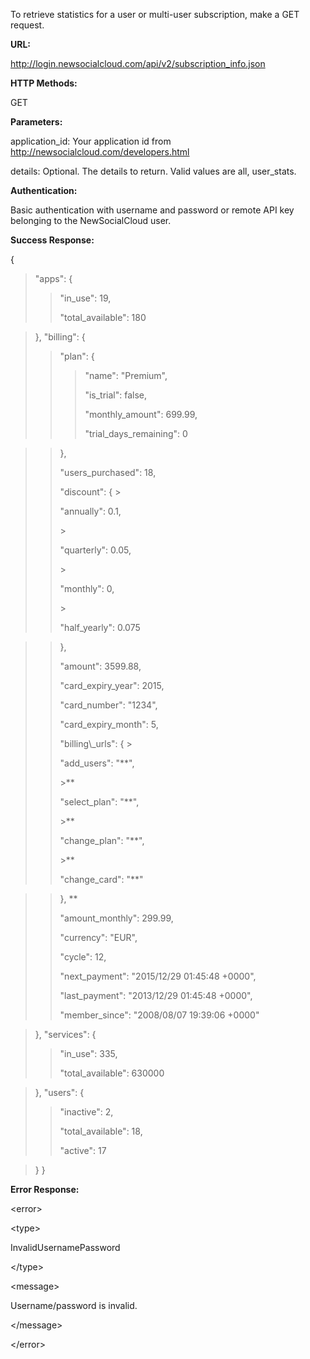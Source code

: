 To retrieve statistics for a user or multi-user subscription, make a GET request.

**URL:**

http://login.newsocialcloud.com/api/v2/subscription_info.json

**HTTP Methods:**

GET

**Parameters:**

<p>application_id: Your application id from <a href='http://newsocialcloud.com/developers.html'>http://newsocialcloud.com/developers.html</a></p>
<p>details: Optional. The details to return. Valid values are all, user_stats.</p>

**Authentication:**

Basic authentication with username and password or remote API key belonging to the NewSocialCloud user.

**Success Response:**

{
> "apps": {
> > <p>"in_use": 19,</p>
> > <p>"total_available": 180</p>

> },
> "billing": {
> > "plan": {
> > > <p>"name": "Premium",</p>
> > > <p>"is_trial": false,</p>
> > > <p>"monthly_amount": 699.99,</p>
> > > <p>"trial_days_remaining": 0</p>

> > },
> > <p>"users_purchased": 18,</p>
> > "discount": {
> > > <p>"annually": 0.1,</p>
> > > <p>"quarterly": 0.05,</p>
> > > <p>"monthly": 0,</p>
> > > <p>"half_yearly": 0.075</p>

> > },
> > <p>"amount": 3599.88,</p>
> > <p>"card_expiry_year": 2015,</p>
> > <p>"card_number": "1234",</p>
> > <p>"card_expiry_month": 5,</p>
> > "billing\_urls": {
> > > <p>"add_users": "**",</p>
> > >**<p>"select_plan": "**",</p>
> > >**<p>"change_plan": "**",</p>
> > >**<p>"change_card": "**"</p>

> > },
> >**<p>"amount_monthly": 299.99,</p>
> > <p>"currency": "EUR",</p>
> > <p>"cycle": 12,</p>
> > <p>"next_payment": "2015/12/29 01:45:48 +0000",</p>
> > <p>"last_payment": "2013/12/29 01:45:48 +0000",</p>
> > <p>"member_since": "2008/08/07 19:39:06 +0000"</p>

> },
> "services": {
> > <p>"in_use": 335,</p>
> > <p>"total_available": 630000</p>

> },
> "users": {
> > <p>"inactive": 2,</p>
> > <p>"total_available": 18,</p>
> > <p>"active": 17</p>

> }
}

**Error Response:**



&lt;error&gt;




&lt;type&gt;

InvalidUsernamePassword

&lt;/type&gt;




&lt;message&gt;

Username/password is invalid.

&lt;/message&gt;




&lt;/error&gt;

